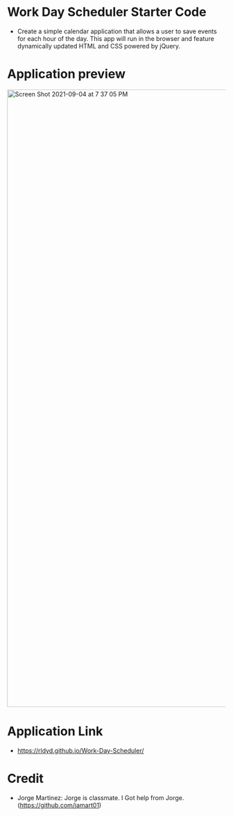 # Work Day Scheduler Starter Code

* Create a simple calendar application that allows a user to save events for each hour of the day. This app will run in the browser and feature dynamically updated HTML and CSS powered by jQuery.

# Application preview

<img width="1425" alt="Screen Shot 2021-09-04 at 7 37 05 PM" src="https://user-images.githubusercontent.com/84109630/132110460-3cb0a1da-621b-4ddb-94fb-3971fa3859db.png">


# Application Link

* https://rldyd.github.io/Work-Day-Scheduler/

# Credit

* Jorge Martinez: Jorge is classmate. I Got help from Jorge. (https://github.com/jamart01)

